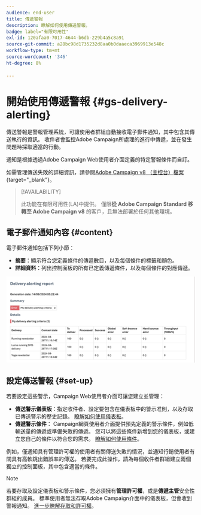 ```yaml
---
audience: end-user
title: 傳遞警報
description: 瞭解如何使用傳送警報。
badge: label="有限可用性"
exl-id: 120afaa0-7017-4644-b6db-229b4a5c8a91
source-git-commit: a28bc98d1735232d8aa0b0daaeca3969913e548c
workflow-type: tm+mt
source-wordcount: '346'
ht-degree: 8%

---
```


# 開始使用傳遞警報 {#gs-delivery-alerting}

傳送警報是警報管理系統，可讓使用者群組自動接收電子郵件通知，其中包含其傳送執行的資訊。 收件者會監控Adobe Campaign所處理的進行中傳遞，並在發生問題時採取適當的行動。

通知是根據透過Adobe Campaign Web使用者介面定義的特定警報條件而自訂。

如需管理傳送失敗的詳細資訊，請參閱[Adobe Campaign v8 （主控台）檔案](https://experienceleague.adobe.com/en/docs/campaign/campaign-v8/send/failures/delivery-failures#send){target="_blank"}。

>[!AVAILABILITY]
>
>此功能在有限可用性(LA)中提供。 僅限&#x200B;**從 Adobe Campaign Standard 移轉至 Adobe Campaign v8** 的客戶，且無法部署於任何其他環境。

## 電子郵件通知內容 {#content}

電子郵件通知包括下列小節：

* **摘要**：顯示符合您定義條件的傳遞數目，以及每個條件的標籤和顏色。
* **詳細資料**：列出控制面板的所有已定義傳遞條件，以及每個條件的對應傳遞。

![說明：此熒幕擷圖顯示電子郵件通知配置，包括摘要和詳細資訊區段。](assets/alerting-email.png)

## 設定傳送警報 {#set-up}

若要設定這些警示，Campaign Web使用者介面可讓您建立並管理：

* **傳送警示儀表板**：指定收件者、設定要包含在儀表板中的警示准則，以及存取已傳送警示的歷史記錄。 [瞭解如何使用儀表板](../msg/delivery-alerting-dashboards.md)。
* **傳遞警示條件**： Campaign網頁使用者介面提供預先定義的警示條件，例如低輸送量的傳遞或準備失敗的傳遞。 您可以將這些條件新增到您的儀表板，或建立您自己的條件以符合您的需求。 [瞭解如何使用條件](../msg/delivery-alerting-criteria.md)。

例如，僅通知具有管理許可權的使用者有關傳送失敗的情況，並通知行銷使用者有關具有高軟跳出錯誤率的傳送。 若要完成此操作，請為每個收件者群組建立兩個獨立的控制面板，其中包含適當的條件。

>[!NOTE]
>
>若要存取及設定儀表板和警示條件，您必須擁有&#x200B;**管理許可權**，或是&#x200B;**傳遞主管**&#x200B;安全性群組的成員。 標準使用者無法存取Adobe Campaign介面中的儀表板，但會收到警報通知。 [進一步瞭解存取和許可權](../get-started/permissions.md)。